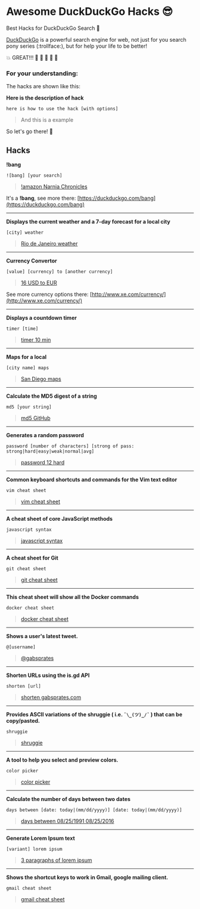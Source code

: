 # Awesome DuckDuckGo Hacks :sunglasses:

Best Hacks for DuckDuckGo Search :mag_right:

[DuckDuckGo](https://duckduckgo.com/) is a powerful search engine for web, not just for you search pony series (:trollface:), but for help your life to be better!

:boom: GREAT!!! :clap: :clap: :clap: :clap: :clap:


### For your understanding:

The hacks are shown like this:

**Here is the description of hack**
```
here is how to use the hack [with options]
```
> And this is a example


So let's go there! :runner:

## Hacks

**!bang**
```
![bang] [your search]
```
> [!amazon Narnia Chronicles](https://duckduckgo.com/?q=!amazon+Narnia+Chronicles)

It's a **!bang**, see more there: [https://duckduckgo.com/bang](https://duckduckgo.com/bang)

---

**Displays the current weather and a 7-day forecast for a local city**
```
[city] weather
```
>  [Rio de Janeiro weather](https://duckduckgo.com/?q=Rio+de+Janeiro+weather)

---

**Currency Convertor**
```
[value] [currency] to [another currency]
```
>  [16 USD to EUR](https://duckduckgo.com/?q=16+USD+to+EUR)

See more currency options there: [http://www.xe.com/currency/](http://www.xe.com/currency/)

---

**Displays a countdown timer**
```
timer [time]
```
> [timer 10 min](https://duckduckgo.com/?q=timer+10+min)

---

**Maps for a local**
```
[city name] maps
```
> [San Diego maps](https://duckduckgo.com/?q=San+Diego+maps)

---

**Calculate the MD5 digest of a string**
```
md5 [your string]
```
> [md5 GitHub](https://duckduckgo.com/?q=md5+GitHub)

---

**Generates a random password**
```
password [number of characters] [strong of pass: strong|hard|easy|weak|normal|avg]
```
> [password 12 hard](https://duckduckgo.com/?q=password+12+hard)

---

**Common keyboard shortcuts and commands for the Vim text editor**
```
vim cheat sheet
```
> [vim cheat sheet](https://duckduckgo.com/?q=vim+cheat+sheet)

---

**A cheat sheet of core JavaScript methods**
```
javascript syntax
```
> [javascript syntax](https://duckduckgo.com/?q=javascript+syntax)

---

**A cheat sheet for Git**
```
git cheat sheet
```
> [git cheat sheet](https://duckduckgo.com/?q=git+cheat+sheet)

---

**This cheat sheet will show all the Docker commands**
```
docker cheat sheet
```
> [docker cheat sheet](https://duckduckgo.com/?q=docker+cheat+sheet)

---

**Shows a user's latest tweet.**
```
@[username]
```
> [@gabsprates](https://duckduckgo.com/?q=%40gabsprates)

---

**Shorten URLs using the is.gd API**
```
shorten [url]
```
> [shorten gabsprates.com](https://duckduckgo.com/?q=shorten+gabsprates.com)

---

**Provides ASCII variations of the shruggie ( i.e. `¯\_(ツ)_/¯` ) that can be copy/pasted.**
```
shruggie
```
> [shruggie](https://duckduckgo.com/?q=shruggie)

---

**A tool to help you select and preview colors.**
```
color picker
```
> [color picker](https://duckduckgo.com/?q=color+picker)

---

**Calculate the number of days between two dates**
```
days between [date: today|(mm/dd/yyyy)] [date: today|(mm/dd/yyyy)]
```
> [days between 08/25/1991 08/25/2016](https://duckduckgo.com/?q=days+between+08/25/1991+08/25/2016)

---

**Generate Lorem Ipsum text**
```
[variant] lorem ipsum
```
> [3 paragraphs of lorem ipsum](https://duckduckgo.com/?q=3+paragraphs+of+lorem+ipsum)

---

**Shows the shortcut keys to work in Gmail, google mailing client.**
```
gmail cheat sheet
```
> [gmail cheat sheet](https://duckduckgo.com/?q=gmail+cheat+sheet)
